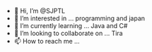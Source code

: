 - 👋 Hi, I’m @SJPTL
- 👀 I’m interested in ... programming and japan
- 🌱 I’m currently learning ... Java and C#
- 💞️ I’m looking to collaborate on ... Tira
- 📫 How to reach me ...

<!---
SJPTL/SJPTL is a ✨ special ✨ repository because its `README.md` (this file) appears on your GitHub profile.
You can click the Preview link to take a look at your changes.
--->
